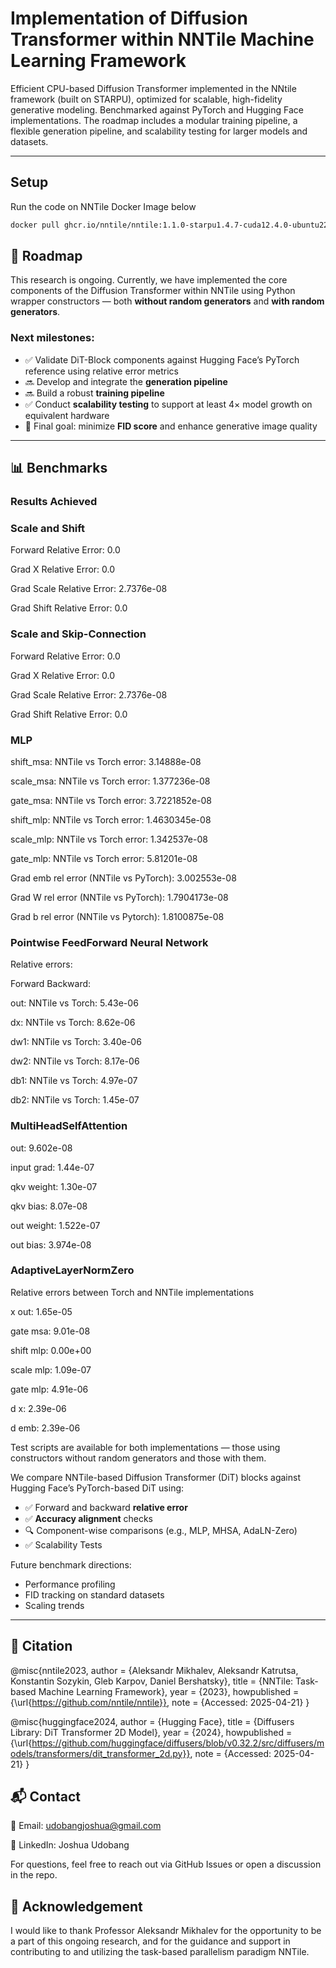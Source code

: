 # Implementation of Diffusion Transformer within NNTile Machine Learning Framework

Efficient CPU-based Diffusion Transformer implemented in the NNtile framework (built on STARPU), optimized for scalable, high-fidelity generative modeling. Benchmarked against PyTorch and Hugging Face implementations. The roadmap includes a modular training pipeline, a flexible generation pipeline, and scalability testing for larger models and datasets.

---

## Setup
Run the code on NNTile Docker Image below
```bash
docker pull ghcr.io/nntile/nntile:1.1.0-starpu1.4.7-cuda12.4.0-ubuntu22.04
```
## 📅 Roadmap

This research is ongoing. Currently, we have implemented the core components of the Diffusion Transformer within NNTile using Python wrapper constructors — both **without random generators** and **with random generators**.

### Next milestones:
- ✅ Validate DiT-Block components against Hugging Face’s PyTorch reference using relative error metrics
- 🔜 Develop and integrate the **generation pipeline**
- 🔜 Build a robust **training pipeline**
- ✅ Conduct **scalability testing** to support at least 4× model growth on equivalent hardware
- 🎯 Final goal: minimize **FID score** and enhance generative image quality

---

## 📊 Benchmarks
### Results Achieved
### Scale and Shift

Forward Relative Error: 0.0 

Grad X Relative Error: 0.0 

Grad Scale Relative Error: 2.7376e-08

Grad Shift Relative Error: 0.0 

### Scale and Skip-Connection

Forward Relative Error: 0.0 

Grad X Relative Error: 0.0 

Grad Scale Relative Error: 2.7376e-08

Grad Shift Relative Error: 0.0 

### MLP

shift_msa: NNTile vs Torch error: 3.14888e-08

scale_msa: NNTile vs Torch error: 1.377236e-08

gate_msa: NNTile vs Torch error: 3.7221852e-08

shift_mlp: NNTile vs Torch error: 1.4630345e-08

scale_mlp: NNTile vs Torch error: 1.342537e-08

gate_mlp: NNTile vs Torch error: 5.81201e-08

Grad emb rel error (NNTile vs PyTorch): 3.002553e-08

Grad W rel error (NNTile vs PyTorch): 1.7904173e-08

Grad b rel error (NNTile vs Pytorch): 1.8100875e-08

### Pointwise FeedForward Neural Network

Relative errors:

Forward Backward:

out: NNTile vs Torch: 5.43e-06 

dx: NNTile vs Torch: 8.62e-06

dw1: NNTile vs Torch: 3.40e-06 

dw2: NNTile vs Torch: 8.17e-06

db1: NNTile vs Torch: 4.97e-07

db2: NNTile vs Torch: 1.45e-07

### MultiHeadSelfAttention

out: 9.602e-08

input grad: 1.44e-07

qkv weight: 1.30e-07

qkv bias: 8.07e-08

out weight: 1.522e-07

out bias: 3.974e-08

### AdaptiveLayerNormZero

Relative errors between Torch and NNTile implementations

x out: 1.65e-05

gate msa: 9.01e-08

shift mlp: 0.00e+00

scale mlp: 1.09e-07

gate mlp: 4.91e-06

d x: 2.39e-06

d emb: 2.39e-06





Test scripts are available for both implementations — those using constructors without random generators and those with them.

We compare NNTile-based Diffusion Transformer (DiT) blocks against Hugging Face’s PyTorch-based DiT using:
- ✅ Forward and backward **relative error**
- ✅ **Accuracy alignment** checks
- 🔍 Component-wise comparisons (e.g., MLP, MHSA, AdaLN-Zero)
- ✅ Scalability Tests

Future benchmark directions:
- Performance profiling
- FID tracking on standard datasets
- Scaling trends

---

## 📖 Citation

@misc{nntile2023,
  author       = {Aleksandr Mikhalev, Aleksandr Katrutsa, Konstantin Sozykin, Gleb Karpov, Daniel Bershatsky},
  title        = {NNTile: Task-based Machine Learning Framework},
  year         = {2023},
  howpublished = {\url{https://github.com/nntile/nntile}},
  note         = {Accessed: 2025-04-21}
}

@misc{huggingface2024,
  author       = {Hugging Face},
  title        = {Diffusers Library: DiT Transformer 2D Model},
  year         = {2024},
  howpublished = {\url{https://github.com/huggingface/diffusers/blob/v0.32.2/src/diffusers/models/transformers/dit_transformer_2d.py}},
  note         = {Accessed: 2025-04-21}
}

## 📬 Contact

📧 Email: udobangjoshua@gmail.com

🔗 LinkedIn: Joshua Udobang

For questions, feel free to reach out via GitHub Issues or open a discussion in the repo.

## 🙏 Acknowledgement

I would like to thank Professor Aleksandr Mikhalev for the opportunity to be a part of this ongoing research, and for the guidance and support in contributing to and utilizing the task-based parallelism paradigm NNTile.
